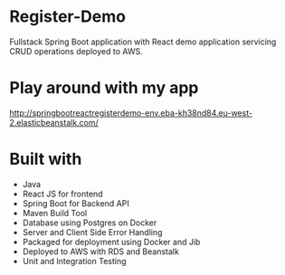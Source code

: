 # Register-Demo
Fullstack Spring Boot application with React demo application servicing CRUD operations deployed to AWS.

# Play around with my app
http://springbootreactregisterdemo-env.eba-kh38nd84.eu-west-2.elasticbeanstalk.com/

# Built with
- Java
- React JS for frontend
- Spring Boot for Backend API
- Maven Build Tool
- Database using Postgres on Docker 
- Server and Client Side Error Handling
- Packaged for deployment using Docker and Jib
- Deployed to AWS with RDS and Beanstalk
- Unit and Integration Testing
